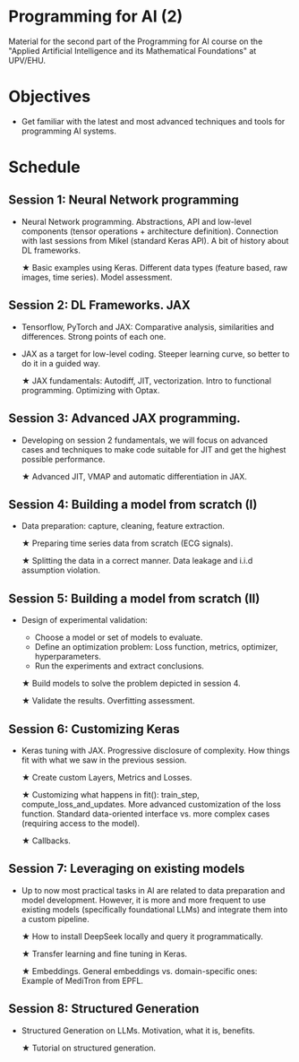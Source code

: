# Programming for AI (2)

Material for the second part of the Programming for AI course on the "Applied Artificial Intelligence and its Mathematical Foundations" at UPV/EHU.

# Objectives

 - Get familiar with the latest and most advanced techniques and tools for programming AI systems.

# Schedule

## Session 1: Neural Network programming
 - Neural Network programming. Abstractions, API and low-level components (tensor operations + architecture definition). Connection with last sessions from Mikel (standard Keras API). A bit of history about DL frameworks.

   ★ Basic examples using Keras. Different data types (feature based, raw images, time series). Model assessment.


## Session 2: DL Frameworks. JAX
 - Tensorflow, PyTorch and JAX: Comparative analysis, similarities and differences. Strong points of each one.
 - JAX as a target for low-level coding. Steeper learning curve, so better to do it in a guided way.

   ★ JAX fundamentals: Autodiff, JIT, vectorization. Intro to functional programming. Optimizing with Optax.


## Session 3: Advanced JAX programming.
 - Developing on session 2 fundamentals, we will focus on advanced cases and techniques to make code suitable for JIT and get the highest possible performance.

   ★ Advanced JIT, VMAP and automatic differentiation in JAX.


## Session 4: Building a model from scratch (I)
 - Data preparation: capture, cleaning, feature extraction.

   ★ Preparing time series data from scratch (ECG signals).
   
   ★ Splitting the data in a correct manner. Data leakage and i.i.d assumption violation.


## Session 5: Building a model from scratch (II)
 - Design of experimental validation:
   - Choose a model or set of models to evaluate.
   - Define an optimization problem: Loss function, metrics, optimizer, hyperparameters.
   - Run the experiments and extract conclusions.

   ★ Build models to solve the problem depicted in session 4.

   ★ Validate the results. Overfitting assessment.


## Session 6: Customizing Keras
 - Keras tuning with JAX. Progressive disclosure of complexity. How things fit with what we saw in the previous session.

   ★ Create custom Layers, Metrics and Losses.

   ★ Customizing what happens in fit(): train_step, compute_loss_and_updates. More advanced customization of the loss function. Standard data-oriented interface vs. more complex cases (requiring access to the model).

   ★ Callbacks.


## Session 7: Leveraging on existing models
 - Up to now most practical tasks in AI are related to data preparation and model development. However, it is more and more frequent to use existing models (specifically foundational LLMs) and integrate them into a custom pipeline.

   ★ How to install DeepSeek locally and query it programmatically.

   ★ Transfer learning and fine tuning in Keras.

   ★ Embeddings. General embeddings vs. domain-specific ones: Example of MediTron from EPFL.


## Session 8: Structured Generation
 - Structured Generation on LLMs. Motivation, what it is, benefits.

   ★ Tutorial on structured generation.







